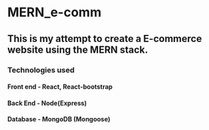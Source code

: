 # MERN_e-comm
## This is my attempt to create a E-commerce website using the MERN stack.
### Technologies used
#### Front end - React, React-bootstrap
#### Back End - Node(Express) 
#### Database - MongoDB (Mongoose)

